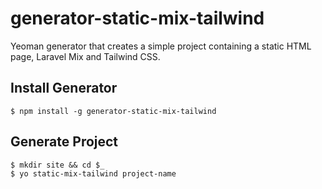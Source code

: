 # generator-static-mix-tailwind

Yeoman generator that creates a simple project containing a static HTML page, Laravel Mix and Tailwind CSS.

## Install Generator
```
$ npm install -g generator-static-mix-tailwind
```

## Generate Project
```
$ mkdir site && cd $_
$ yo static-mix-tailwind project-name
```

